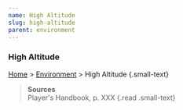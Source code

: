```yaml
---
name: High Altitude
slug: high-altitude
parent: environment
---
```

### High Altitude
[Home](dm-operations-center) > [Environment](environment) > High Altitude {.small-text}



> **Sources** <br/>
> Player's Handbook, p. XXX
{.read .small-text}
